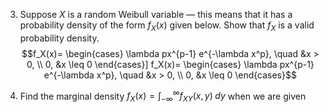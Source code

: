 
3.  Suppose $X$ is a random Weibull variable — this means that it has a probability density of the form $f_X(x)$ given below. Show that $f_X$ is a valid probability density.
$$f_X(x)= 
        \begin{cases} 
        \lambda px^{p-1} e^{-\lambda x^p}, \quad &x > 0,  \\
        0, &x \leq 0 
        \end{cases}]
        f_X(x)= 
        \begin{cases} 
        \lambda px^{p-1} e^{-\lambda x^p}, \quad &x > 0,  \\
        0, &x \leq 0 
        \end{cases}$$

1.  Find the marginal density $f_X(x) = \int_{-\infty}^\infty f_{XY}(x,y) \; dy$ when we are given
